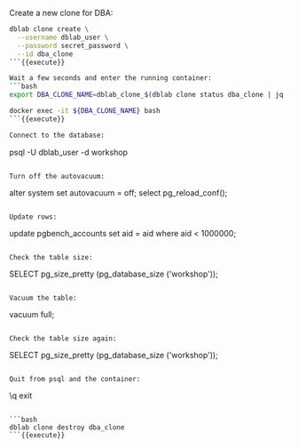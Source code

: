 Create a new clone for DBA:

```bash
dblab clone create \
  --username dblab_user \
  --password secret_password \
  --id dba_clone
```{{execute}}

Wait a few seconds and enter the running container: 
```bash
export DBA_CLONE_NAME=dblab_clone_$(dblab clone status dba_clone | jq -r '.db.port')

docker exec -it ${DBA_CLONE_NAME} bash 
```{{execute}}

Connect to the database:
```
psql -U dblab_user -d workshop
```{{execute}}

Turn off the autovacuum:
```
alter system set autovacuum = off; 
select pg_reload_conf();
```{{execute}}

Update rows:
```
update pgbench_accounts set aid = aid where aid < 1000000;
```{{execute}}

Check the table size:
```
SELECT pg_size_pretty (pg_database_size ('workshop'));
```{{execute}}

Vacuum the table:
```
vacuum full;
```{{execute}}

Check the table size again:
```
SELECT pg_size_pretty (pg_database_size ('workshop'));
```{{execute}}

Quit from psql and the container:
```
\q
exit
```{{execute}}

```bash
dblab clone destroy dba_clone
```{{execute}}
